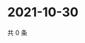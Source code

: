 # 2021-10-30

共 0 条

<!-- BEGIN WEIBO -->
<!-- 最后更新时间 Sat Oct 30 2021 18:08:45 GMT+0800 (China Standard Time) -->

<!-- END WEIBO -->
